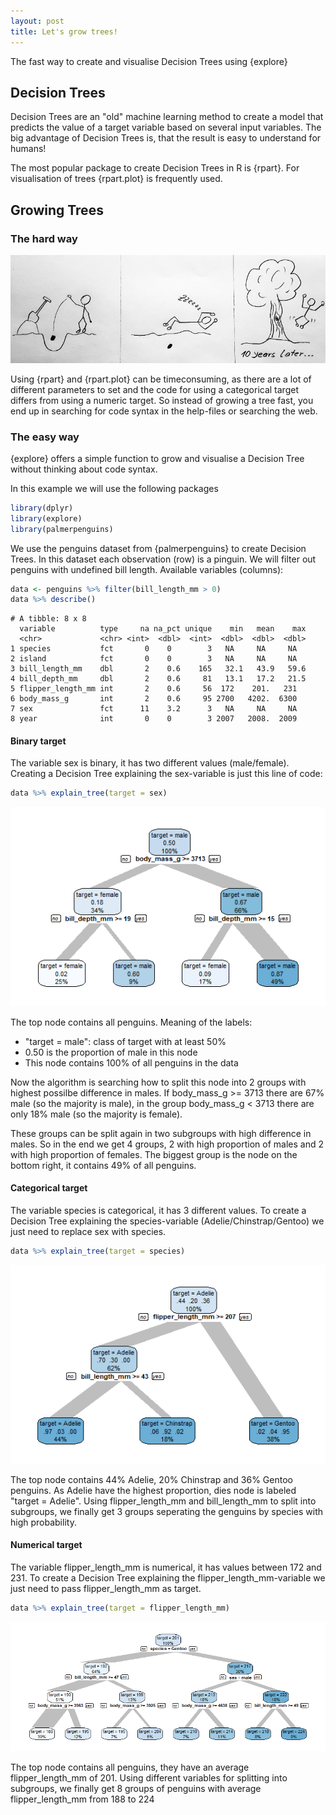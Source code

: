 ```yaml
---
layout: post
title: Let's grow trees!
---
```


The fast way to create and visualise Decision Trees using {explore}  

## Decision Trees

Decision Trees are an "old" machine learning method to create a model that predicts the value of a target variable based on several input variables. The big advantage of Decision Trees is, that the result is easy to understand for humans!

The most popular package to create Decision Trees in R is {rpart}. For visualisation of trees {rpart.plot} is frequently used.


## Growing Trees
### The hard way

![Who is in the bus?](../images/trees-thehardway.jpg)

Using {rpart} and {rpart.plot} can be timeconsuming, as there are a lot of different parameters to set and the code for using a categorical target differs from using a numeric target. So instead of growing a tree fast, you end up in searching for code syntax in the help-files or searching the web.

### The easy way

{explore} offers a simple function to grow and visualise a Decision Tree without thinking about code syntax. 

In this example we will use the following packages

```R
library(dplyr)
library(explore)
library(palmerpenguins)
```

We use the penguins dataset from {palmerpenguins} to create Decision Trees. In this dataset each observation (row) is a pinguin. We will filter out penguins with undefined bill length. Available variables (columns):

```R
data <- penguins %>% filter(bill_length_mm > 0) 
data %>% describe()
```

```
# A tibble: 8 x 8
  variable          type     na na_pct unique    min   mean    max
  <chr>             <chr> <int>  <dbl>  <int>  <dbl>  <dbl>  <dbl>
1 species           fct       0    0        3   NA     NA     NA  
2 island            fct       0    0        3   NA     NA     NA  
3 bill_length_mm    dbl       2    0.6    165   32.1   43.9   59.6
4 bill_depth_mm     dbl       2    0.6     81   13.1   17.2   21.5
5 flipper_length_mm int       2    0.6     56  172    201.   231  
6 body_mass_g       int       2    0.6     95 2700   4202.  6300  
7 sex               fct      11    3.2      3   NA     NA     NA  
8 year              int       0    0        3 2007   2008.  2009 
```

#### Binary target

The variable sex is binary, it has two different values (male/female).
Creating a Decision Tree explaining the sex-variable is just this line of code:

```R
data %>% explain_tree(target = sex)
```

![Decision Tree?](../images/trees-pinguins-sex.png)

The top node contains all penguins. Meaning of the labels:

* "target = male": class of target with at least 50%
* 0.50 is the proportion of male in this node
* This node contains 100% of all penguins in the data 

Now the algorithm is searching how to split this node into 2 groups with highest possilbe difference in males. If body_mass_g >= 3713 there are 67% male (so the majority is male), in the group body_mass_g < 3713 there are only 18% male (so the majority is female).

These groups can be split again in two subgroups with high difference in males. So in the end we get 4 groups, 2 with high proportion of males and 2 with high proportion of females. The biggest group is the node on the bottom right, it contains 49% of all penguins.

#### Categorical target

The variable species is categorical, it has 3 different values. To create a Decision Tree explaining the species-variable (Adelie/Chinstrap/Gentoo) we just need to replace sex with species.

```R
data %>% explain_tree(target = species)
```

![Decision Tree?](../images/trees-penguins-species.png)

The top node contains 44% Adelie, 20% Chinstrap and 36% Gentoo penguins. As Adelie have the highest proportion, dies node is labeled "target = Adelie". Using flipper_length_mm and bill_length_mm to split into subgroups, we finally get 3 groups seperating the genguins by species with high probability.

#### Numerical target

The variable flipper_length_mm is numerical, it has values between 172 and 231. To create a Decision Tree explaining the flipper_length_mm-variable we just need to pass flipper_length_mm as target.

```R
data %>% explain_tree(target = flipper_length_mm)
```

![Decision Tree?](../images/trees-penguins-flipper.png)

The top node contains all penguins, they have an average flipper_length_mm of 201. Using different variables for splitting into subgroups, we finally get 8 groups of penguins with average flipper_length_mm from 188 to 224
